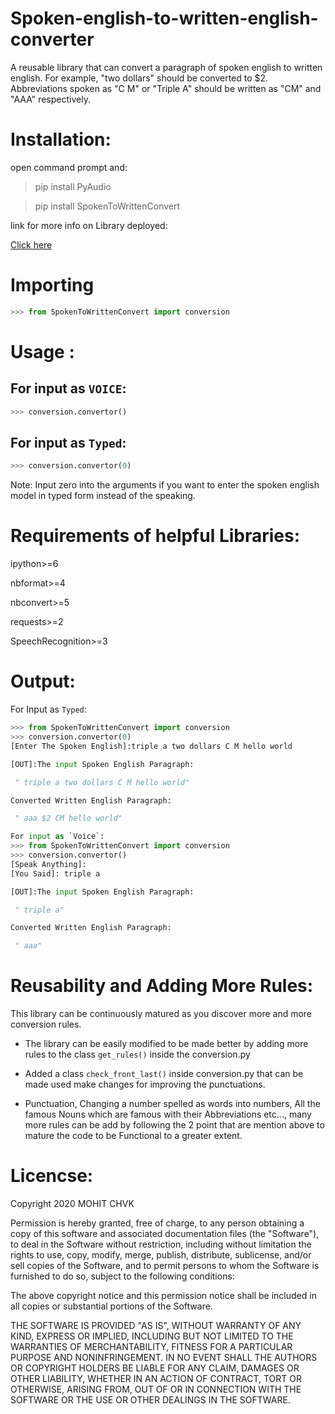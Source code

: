 # Spoken-english-to-written-english-converter



A reusable library that can convert a paragraph of spoken english to written english. For example, "two dollars" should be converted to $2. Abbreviations spoken as "C M" or "Triple A" should be written as "CM" and "AAA" respectively.


# Installation:
open command prompt and:

> pip install PyAudio

> pip install SpokenToWrittenConvert


link for more info on Library deployed:

[Click here](https://pypi.org/project/SpokenToWrittenConvert/)


# Importing

```python
>>> from SpokenToWrittenConvert import conversion
```

# Usage :

## For input as `VOICE`:
```python
>>> conversion.convertor()
```
## For input as `Typed`:
```python
>>> conversion.convertor(0)
```
Note: Input zero into the arguments if you want to enter the spoken english model in typed form instead of the speaking.


# Requirements of helpful Libraries:
ipython>=6

nbformat>=4

nbconvert>=5

requests>=2

SpeechRecognition>=3

# Output:
For Input as `Typed`:
```python
>>> from SpokenToWrittenConvert import conversion
>>> conversion.convertor(0)
[Enter The Spoken English]:triple a two dollars C M hello world

[OUT]:The input Spoken English Paragraph:

 " triple a two dollars C M hello world"

Converted Written English Paragraph:

 " aaa $2 CM hello world"
```
```python
For input as `Voice`:
>>> from SpokenToWrittenConvert import conversion
>>> conversion.convertor()
[Speak Anything]:
[You Said]: triple a

[OUT]:The input Spoken English Paragraph:

 " triple a"

Converted Written English Paragraph:

 " aaa"
```

# Reusability and Adding More Rules:


This library can be continuously matured as you discover more and more conversion rules.

- The library can be easily modified to be made better by adding more rules to the class `get_rules()` inside the conversion.py 

- Added a class `check_front_last()` inside conversion.py that can be made used make changes for improving the punctuations.

- Punctuation, Changing a number spelled as words into numbers,
All the famous Nouns which are famous with their Abbreviations etc..., many more rules can be add by following the 2 point that are mention above to mature the code to be Functional to a greater extent.

# Licencse:
Copyright 2020 MOHIT CHVK

Permission is hereby granted, free of charge, to any person obtaining a copy of this software and associated documentation files (the "Software"), to deal in the Software without restriction, including without limitation the rights to use, copy, modify, merge, publish, distribute, sublicense, and/or sell copies of the Software, and to permit persons to whom the Software is furnished to do so, subject to the following conditions:

The above copyright notice and this permission notice shall be included in all copies or substantial portions of the Software.

THE SOFTWARE IS PROVIDED "AS IS", WITHOUT WARRANTY OF ANY KIND, EXPRESS OR IMPLIED, INCLUDING BUT NOT LIMITED TO THE WARRANTIES OF MERCHANTABILITY, FITNESS FOR A PARTICULAR PURPOSE AND NONINFRINGEMENT. IN NO EVENT SHALL THE AUTHORS OR COPYRIGHT HOLDERS BE LIABLE FOR ANY CLAIM, DAMAGES OR OTHER LIABILITY, WHETHER IN AN ACTION OF CONTRACT, TORT OR OTHERWISE, ARISING FROM, OUT OF OR IN CONNECTION WITH THE SOFTWARE OR THE USE OR OTHER DEALINGS IN THE SOFTWARE.